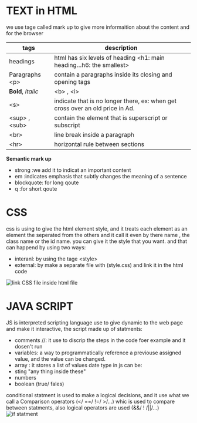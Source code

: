 # TEXT in HTML
we use tage called mark up to give more informaition about the content and for the browser


|            tags                 |               description                                                                  | 
|---------------------------------|--------------------------------------------------------------------------------------------|
| headings                        | html has six levels of heading &lt;h1: main heading…h6: the smallest&gt;                   |
| Paragraphs &lt;p&gt;            | contain a paragraphs inside its closing and opening tags                                   |
| **Bold**, *Italic*              | &lt;b&gt; , &lt;i&gt;                                                                      | 
| &lt;s&gt;                       | indicate that is no longer there, ex:  when get cross over an old price in Ad.             |
| &lt;sup&gt; , &lt;sub&gt;       | contain the element that is superscript or subscript                                       |
| &lt;br&gt;                      | line break inside a paragraph                                                              |
| &lt;hr&gt;                      | horizontal rule between sections                                                           |


**Semantic mark up**
* strong :we add it to indicat an important content 
* em :indicates emphasis that subtly changes the meaning of a sentence
* blockquote: for long qoute
* q :for short qoute

# CSS
css is using to give the html element style, and it treats each element as an element the seperated from the others and it call it even by there name , the class name or the id name.
you can give it the style that you want.
and that can happend by using two ways:
* interanl: by using the tage  &lt;style&gt; 
* external: by make a separate file with (style.css) and link it in the html code

![link CSS file inside html file](https://www.bitdegree.org/learn/storage/media/images/8c4493d3-110c-4a95-8b70-7626ce2d2f4e.jpg)

# JAVA SCRIPT
JS is interpreted scripting language use to give dynamic to the web page and make it interactive, the script made up of statments:
* comments //: it use to discrip the steps in the code foer example and it dosen't run
*  variables: a way to programmatically reference a previouse assigned value, and the value can be changed.
* array : it stores a list of values
date type in js can be:
* sting "any thing inside these"
* numbers
* boolean (true/ fales)

conditional statment is used to  make a logical decisions, and it use what we call a Comparison operators (</ ==/ !=/ >/...) whic is used to compare between statments, also logical operators are used (&&/ ! /||/...)
![if statment](https://www.guru99.com/images/1/030819_0910_SQLServerIF1.png)

